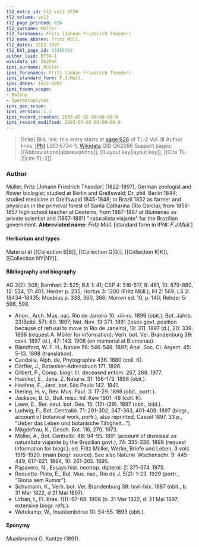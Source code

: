 ```yaml
---
tl2_entry_id: tl2_vol3_0738
tl2_volume: vol3
tl2_page_printed: 626
tl2_surname: Müller
tl2_forenames: Fritz (Johann Friedrich Theodor)
tl2_name_abbrev: Fritz Müll.
tl2_dates: 1822-1897
tl2_bhl_page_id: 33355713
author_lsid: 6734-1
wikidata_id: Q62086
ipni_surname: Müller
ipni_forenames: Fritz (Johan Friedrich Theodor)
ipni_standard_form: F.J.Müll.
ipni_dates: 1822-1897
ipni_taxon_scope: 
- Botany
- Spermatophytes
ipni_geo_scope: 
ipni_version: 1.1
ipni_record_created: 2003-07-02 00:00:00.0
ipni_record_modified: 2003-07-02 00:00:00.0
---
```


> [!cite] BHL link: this entry starts at [page 626](https://www.biodiversitylibrary.org/page/33355713) of TL-2 Vol. III
> Author links: [IPNI](https://www.ipni.org/a/6734-1) LSID 6734-1, [Wikidata](https://www.wikidata.org/wiki/Q62086) QID Q62086
> Support pages: [[Abbreviations|abbreviations]], [[Layout key|layout key]], [[Cite TL-2|cite TL-2]]

### Author

Müller, Fritz \[Johann Friedrich Theodor\] (1822-1897), German zoologist and flower biologist; studied at Berlin and Greifswald; Dr. phil. Berlin 1844; studied medicine at Greifswald 1845-1848; to Brazil 1852 as farmer and physician in the primeval forest of Santa Catharina (Rio Garcia); from 1856-1857 high school teacher at Desterro; from 1867-1897 at Blumenau as private scientist and (1867-1891) "naturalista viajante" for the Brazilian government. 
**Abbreviated name**: *Fritz Müll.* \[standard form in IPNI: *F.J.Müll.*\]

#### Herbarium and types

Material at [[Collection B|B]], [[Collection G|G]], [[Collection K|K]], [[Collection NY|NY]].

#### Bibliography and biography

AG 2(2): 508; Barnhart 2: 525; BJI 1: 41; CSP 4: 516-517, 8: 461, 10: 879-880, 12: 524, 17: 401; Herder p. 235; Hortus 3: 1200 (Fritz Müll.); IH 2: 569; LS 2: 18434-18435; Moebius p. 333, 360, 366; Morren ed. 10, p. 140; Rehder 5: 596, 598.
- Anon., Arch. Mus. nac. Rio de Janeiro 10: xiii-xv. 1899 (obit.); Bot. Jahrb. 23(Beibl. 57): 60. 1897; Nat. Nov. 13:371. 1891 (loses govt. position because of refusal to move to Rio de Janeiro), 19: 311. 1897 (d.), 20: 339. 1898 (request A. Möller for information); Verh. bot. Ver. Brandenburg 39: cxxii. 1897 (d.), 47: 143. 1906 (on memorial at Blumenau).
- Blandford, W. F. H., Nature 56: 546-548. 1897; Anal. Soc. Ci. Argent. 45: 5-13. 1898 (translation).
- Candolle, Alph. de, Phytographie 436. 1880 (coll. K).
- Dörfler, J., Botaniker-Adressbuch 171. 1896.
- Gilbert, P., Comp. biogr. lit. deceased entom. 267, 268. 1977.
- Haeckel, E., Jena. Z. Naturw. 31: 156-173. 1898 (obit.).
- Hoehne, F., Jard. bot. São Paulo 142. 1941.
- Ihering, H. v., Rev. Mus. Paul. 3: 17-29. 1898 (obit., portr.).
- Jackson, B. D., Bull. misc. Inf. Kew 1901: 48 (coll. K).
- Loew, E., Ber. deut. bot. Ges. 15: (12)-(29). 1897 (obit., bibl.).
- Ludwig, F., Bot. Centralbl. 71: 291-302, 347-363, 401-408. 1897 (biogr., account of botanical work, portr.), also reprinted, Cassel 1897, 33 p., "Ueber das Leben und botanische Tätigheit...").
- Mägdefrau, K., Gesch. Bot. 116, 270. 1973.
- Möller, A., Bot. Centralbl. 48: 94-95. 1891 (account of dismissal as naturalista viajante by the Brazilian govt.), 74: 335-336. 1898 (request information for biogr.); ed. Fritz Müller, Werke, Briefe und Leben, 3 vols. 1915-1920. (main biogr. source). See also Naturw. Wochenschr. 9: 445-449, 617-621. 1894, 10: 261-265. 1895.
- Papavero, N., Essays hist. neotrop. dipterol. 2: 371-374. 1975.
- Roquette-Pinto, E., Bol. Mus. nac., Rio de J. 5(2): 1-23. 1929 (portr., "Gloria sem Rumor").
- Schumann, K., Verh. bot. Ver. Brandenburg 39: lxvii-lxix. 1897 (obit., b. 31 Mar 1822, d 21 Mai 1897).
- Urban, I., Fl. Bras. 1(1): 67-68. 1906 (b. 31 Mar 1822, d. 21 Mai 1897; extensive biogr. refs.).
- Wetekamp, W., Insektenbörse 10: 54-55. 1893 (obit.).

#### Eponymy

*Muelleramra* O. Kuntze (1891).

